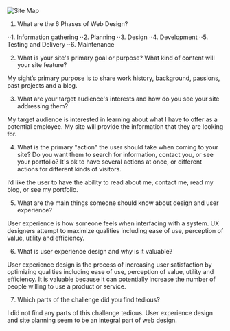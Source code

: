 ![Site Map](/imgs/site-map.png)

1. What are the 6 Phases of Web Design?

⋅⋅1. Information gathering
⋅⋅2. Planning
⋅⋅3. Design
⋅⋅4. Development
⋅⋅5. Testing and Delivery
⋅⋅6. Maintenance

2. What is your site's primary goal or purpose? What kind of content will your site feature?

My sight’s primary purpose is to share work history, background, passions, past projects and a blog.

3. What are your target audience's interests and how do you see your site addressing them?

My target audience is interested in learning about what I have to offer as a potential employee. My site will provide the information that they are looking for.

4. What is the primary "action" the user should take when coming to your site? Do you want them to search for information, contact you, or see your portfolio? It's ok to have several actions at once, or different actions for different kinds of visitors.

I’d like the user to have the ability to read about me, contact me, read my blog, or see my portfolio.

5. What are the main things someone should know about design and user experience?

User experience is how someone feels when interfacing with a system. UX designers attempt to maximize qualities including ease of use, perception of value, utility and efficiency.

6. What is user experience design and why is it valuable?

User experience design is the process of increasing user satisfaction by optimizing qualities including ease of use, perception of value, utility and efficiency. It is valuable because it can potentially increase the number of people willing to use a product or service.

7. Which parts of the challenge did you find tedious?

I did not find any parts of this challenge tedious. User experience design and site planning seem to be an integral part of web design.